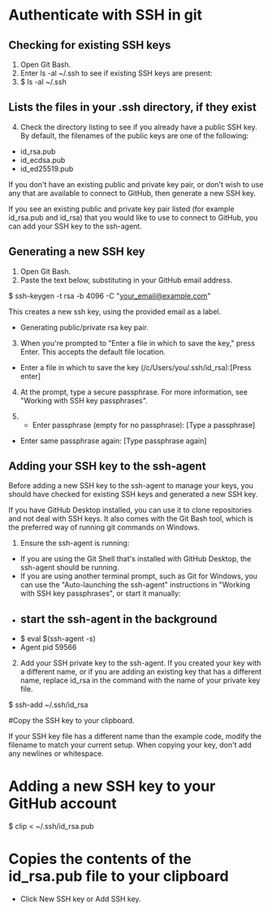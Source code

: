 # Authenticate with SSH in git

## Checking for existing SSH keys

1.	Open Git Bash.
2.	Enter ls -al ~/.ssh to see if existing SSH keys are present:
3.	$ ls -al ~/.ssh
## Lists the files in your .ssh directory, if they exist
4.	Check the directory listing to see if you already have a public SSH key. By default, the filenames of the public keys are one of the following:
-	id_rsa.pub
-	id_ecdsa.pub
-	id_ed25519.pub

If you don't have an existing public and private key pair, or don't wish to use any that are available to connect to GitHub, then generate a new SSH key.

If you see an existing public and private key pair listed (for example id_rsa.pub and id_rsa) that you would like to use to connect to GitHub, you can add your SSH key to the ssh-agent.


## Generating a new SSH key
1.	Open Git Bash.
2.	Paste the text below, substituting in your GitHub email address.

$ ssh-keygen -t rsa -b 4096 -C "your_email@example.com"

This creates a new ssh key, using the provided email as a label.
- Generating public/private rsa key pair.

3.	When you're prompted to "Enter a file in which to save the key," press Enter. This accepts the default file location.
- Enter a file in which to save the key (/c/Users/you/.ssh/id_rsa):[Press enter]

4.	At the prompt, type a secure passphrase. For more information, see "Working with SSH key passphrases".

5.	- Enter passphrase (empty for no passphrase): [Type a passphrase]

- Enter same passphrase again: [Type passphrase again]


## Adding your SSH key to the ssh-agent
Before adding a new SSH key to the ssh-agent to manage your keys, you should have checked for existing SSH keys and generated a new SSH key.

If you have GitHub Desktop installed, you can use it to clone repositories and not deal with SSH keys. It also comes with the Git Bash tool, which is the preferred way of running git commands on Windows.

1.	Ensure the ssh-agent is running:
-	If you are using the Git Shell that's installed with GitHub Desktop, the ssh-agent should be running.
-	If you are using another terminal prompt, such as Git for Windows, you can use the "Auto-launching the ssh-agent" instructions in "Working with SSH key passphrases", or start it manually:
-	## start the ssh-agent in the background
-	$ eval $(ssh-agent -s)
- Agent pid 59566

2.	Add your SSH private key to the ssh-agent. If you created your key with a different name, or if you are adding an existing key that has a different name, replace id_rsa in the command with the name of your private key file.

$ ssh-add ~/.ssh/id_rsa


#Copy the SSH key to your clipboard.

If your SSH key file has a different name than the example code, modify the filename to match your current setup. When copying your key, don't add any newlines or whitespace.

# Adding a new SSH key to your GitHub account
$ clip < ~/.ssh/id_rsa.pub

# Copies the contents of the id_rsa.pub file to your clipboard
- Click New SSH key or Add SSH key.


